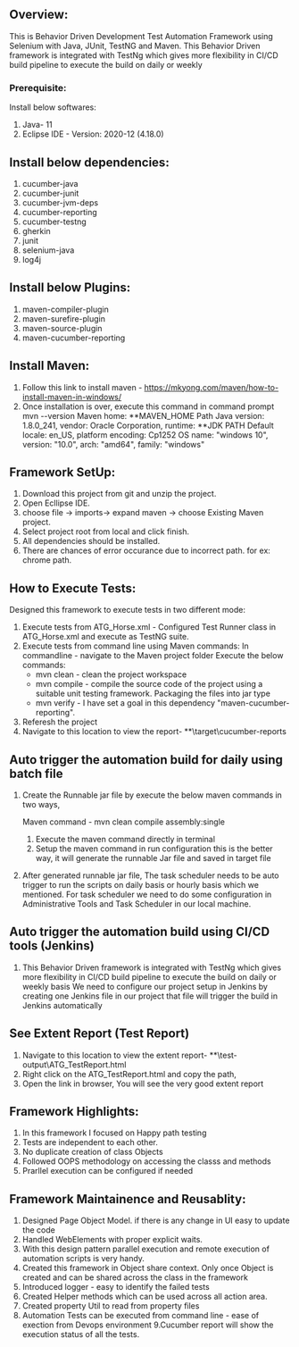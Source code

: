 
## Overview:
This is Behavior Driven Development Test Automation Framework using Selenium with Java, JUnit, TestNG and Maven.
This Behavior Driven framework is integrated with TestNg which gives more flexibility in CI/CD build pipeline to execute the build on daily or weekly

### Prerequisite:
Install below softwares:
1. Java- 11
2. Eclipse IDE - Version: 2020-12 (4.18.0)

## Install below dependencies:
1. cucumber-java
2. cucumber-junit
3. cucumber-jvm-deps
4. cucumber-reporting
5. cucumber-testng
6. gherkin
7. junit
8. selenium-java
9. log4j
	
## Install below Plugins:
1. maven-compiler-plugin
2. maven-surefire-plugin
3. maven-source-plugin
4. maven-cucumber-reporting

## Install Maven:
   1. Follow this link to install maven - https://mkyong.com/maven/how-to-install-maven-in-windows/
   2. Once installation is over, execute this command in command prompt mvn --version 
      Maven home: **MAVEN_HOME Path
	  Java version: 1.8.0_241, vendor: Oracle Corporation, runtime: **JDK PATH
	  Default locale: en_US, platform encoding: Cp1252
	  OS name: "windows 10", version: "10.0", arch: "amd64", family: "windows"

## Framework SetUp:
1. Download this project from git and unzip the project.
2. Open Ecllipse IDE.
3. choose file -> imports-> expand maven -> choose Existing Maven project.
4. Select project root from local and click finish.
5. All dependencies should be installed.
6. There are chances of error occurance due to incorrect path. for ex: chrome path.

## How to Execute Tests:
Designed this framework to execute tests in two different mode:
1. Execute tests from ATG_Horse.xml - 
    Configured Test Runner class in ATG_Horse.xml and execute as TestNG suite.
2. Execute tests from command line using Maven commands:
   In commandline - navigate to the Maven project folder
   Execute the below commands:
    -  mvn clean - clean the project workspace 
	-  mvn compile - compile the source code of the project using a suitable unit testing framework. Packaging the files into jar type
	-  mvn verify - I have set a goal in this dependency "maven-cucumber-reporting". 
3.   Referesh the project
4. Navigate to this location to view the report- **\target\cucumber-reports

## Auto trigger the automation build for daily using batch file
1. Create the Runnable jar file by execute the below maven commands in two ways,       
     
     Maven command - mvn clean compile assembly:single
     
     1. Execute the maven command directly in terminal
     2. Setup the maven command in run configuration this is the better way, it will generate the runnable Jar file and saved in target file
     
2. After generated runnable jar file, The task scheduler needs to be auto trigger to run the scripts on daily basis or hourly basis which we mentioned.
   For task scheduler we need to do some configuration in Administrative Tools and Task Scheduler in our local machine.
   
## Auto trigger the automation build using CI/CD tools (Jenkins)
1. This Behavior Driven framework is integrated with TestNg which gives more flexibility in CI/CD build pipeline to execute the build on daily or weekly basis
   We need to configure our project setup in Jenkins by creating one Jenkins file in our project that file will trigger the build in Jenkins automatically

## See Extent Report (Test Report)
1. Navigate to this location to view the extent report- **\test-output\ATG_TestReport.html 
2. Right click on the ATG_TestReport.html and copy the path,
3. Open the link in browser, You will see the very good extent report

	
## Framework Highlights:
1. In this framework I focused on Happy path testing
2. Tests are independent to each other.
3. No duplicate creation of class Objects
4. Followed OOPS methodology on accessing the classs and methods
5. Prarllel execution can be configured if needed

## Framework Maintainence and Reusablity:
1. Designed Page Object Model. if there is any change in UI easy to update the code
2. Handled WebElements with proper explicit waits.
3. With this design pattern parallel execution and remote execution of automation scripts is very handy.
4. Created this framework in Object share context. Only once Object is created and can be shared across the class in the framework
5. Introduced logger - easy to identify the failed tests
6. Created Helper methods which can be used across all action area.
7. Created property Util to read from property files
8. Automation Tests can be executed from command line - ease of exection from Devops environment
9.Cucumber report will show the execution status of all the tests.




























